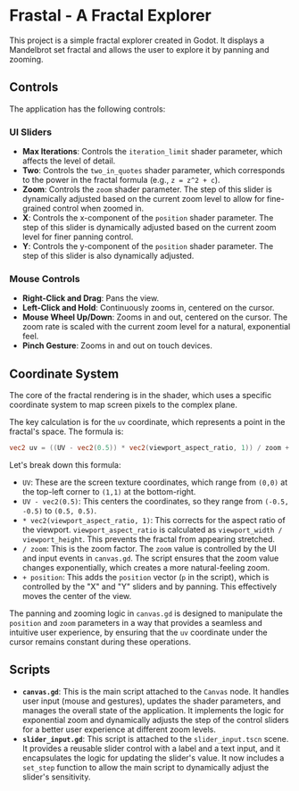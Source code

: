 # Frastal - A Fractal Explorer

This project is a simple fractal explorer created in Godot. It displays a Mandelbrot set fractal and allows the user to explore it by panning and zooming.

## Controls

The application has the following controls:

### UI Sliders

- **Max Iterations**: Controls the `iteration_limit` shader parameter, which affects the level of detail.
- **Two**: Controls the `two_in_quotes` shader parameter, which corresponds to the power in the fractal formula (e.g., `z = z^2 + c`).
- **Zoom**: Controls the `zoom` shader parameter. The step of this slider is dynamically adjusted based on the current zoom level to allow for fine-grained control when zoomed in.
- **X**: Controls the x-component of the `position` shader parameter. The step of this slider is dynamically adjusted based on the current zoom level for finer panning control.
- **Y**: Controls the y-component of the `position` shader parameter. The step of this slider is also dynamically adjusted.

### Mouse Controls

- **Right-Click and Drag**: Pans the view.
- **Left-Click and Hold**: Continuously zooms in, centered on the cursor.
- **Mouse Wheel Up/Down**: Zooms in and out, centered on the cursor. The zoom rate is scaled with the current zoom level for a natural, exponential feel.
- **Pinch Gesture**: Zooms in and out on touch devices.

## Coordinate System

The core of the fractal rendering is in the shader, which uses a specific coordinate system to map screen pixels to the complex plane.

The key calculation is for the `uv` coordinate, which represents a point in the fractal's space. The formula is:

```glsl
vec2 uv = ((UV - vec2(0.5)) * vec2(viewport_aspect_ratio, 1)) / zoom + position;
```

Let's break down this formula:

- `UV`: These are the screen texture coordinates, which range from `(0,0)` at the top-left corner to `(1,1)` at the bottom-right.
- `UV - vec2(0.5)`: This centers the coordinates, so they range from `(-0.5, -0.5)` to `(0.5, 0.5)`.
- `* vec2(viewport_aspect_ratio, 1)`: This corrects for the aspect ratio of the viewport. `viewport_aspect_ratio` is calculated as `viewport_width / viewport_height`. This prevents the fractal from appearing stretched.
- `/ zoom`: This is the zoom factor. The `zoom` value is controlled by the UI and input events in `canvas.gd`. The script ensures that the zoom value changes exponentially, which creates a more natural-feeling zoom.
- `+ position`: This adds the `position` vector (`p` in the script), which is controlled by the "X" and "Y" sliders and by panning. This effectively moves the center of the view.

The panning and zooming logic in `canvas.gd` is designed to manipulate the `position` and `zoom` parameters in a way that provides a seamless and intuitive user experience, by ensuring that the `uv` coordinate under the cursor remains constant during these operations.

## Scripts

- **`canvas.gd`**: This is the main script attached to the `Canvas` node. It handles user input (mouse and gestures), updates the shader parameters, and manages the overall state of the application. It implements the logic for exponential zoom and dynamically adjusts the step of the control sliders for a better user experience at different zoom levels.
- **`slider_input.gd`**: This script is attached to the `slider_input.tscn` scene. It provides a reusable slider control with a label and a text input, and it encapsulates the logic for updating the slider's value. It now includes a `set_step` function to allow the main script to dynamically adjust the slider's sensitivity.
